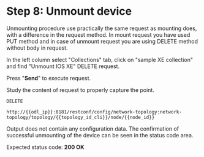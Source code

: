 # Step 8: Unmount device

Unmounting procedure use practically the same request as mounting does, with a difference in the request method. In mount request you have used PUT method and in case of unmount request you are using DELETE method without body in request.

In the left column select "Collections" tab, click on "sample XE collection" and find "Unmount IOS XE" DELETE request.

Press "**Send**" to execute request.

Study the content of request to properly capture the point. 

```
DELETE

http://{{odl_ip}}:8181/restconf/config/network-topology:network-topology/topology/{{topology_id_cli}}/node/{{node_id}}

```

Output does not contain any configuration data. The confirmation of successful unmounting of the device can be seen in the status code area.

Expected status code: **200 OK**
